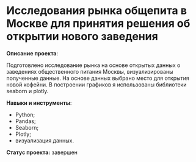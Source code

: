 # Исследования рынка общепита в Москве для принятия решения об открытии нового заведения

**Описание проекта**: 

Подготовлено исследование рынка на основе открытых данных о заведениях общественного питания Москвы, визуализированы полученные данные. На основе данных выбрано место для открытия новой кофейни. В построении графиков я использованы библиотеки seaborn и plotly. 

**Навыки и инструменты**:
* Python;
* Pandas;
* Seaborn;
* Plotly;
* визуализация данных.

**Статус проекта:** завершен
